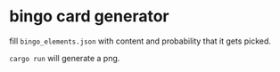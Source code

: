 # bingo card generator
fill `bingo_elements.json` with content and probability that it gets picked.

`cargo run` will generate a png.
